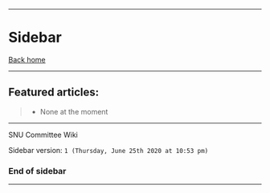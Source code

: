 
***

# Sidebar

[Back home](https://github.com/seanpm2001/SNU_Committee/wiki/)

***

## Featured articles:

> * None at the moment

***

SNU Committee Wiki

Sidebar version: `1 (Thursday, June 25th 2020 at 10:53 pm)`

### End of sidebar

***
